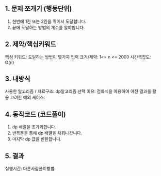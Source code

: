 ## 1. 문제 쪼개기 (행동단위)

1. 한번에 1칸 또는 2칸을 뛰어서 도달합니다.
2. 끝에 도달하는 방법의 개수를 알야합니다.

## 2. 제약/핵심키워드

핵심 키워드: 도달하는 방법이 몇가지
입력 크기/제약: 1<= n <= 2000
시간복잡도: O(n)

## 3. 내방식

사용한 알고리즘 / 자료구조: dp알고리즘
선택 이유: 점화식을 이용하여 이전 결과를 활용
고려한 예외 케이스:

## 4. 동작코드 (코드풀이)

1. dp 배열을 초기화합니다.
2. 반복문을 통해 dp 배열을 채워나갑니다.
3. 마지막 dp 값을 반환합니다.

## 5. 결과

실행시간:
다른사람풀이방법:
